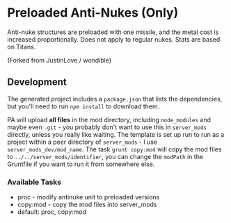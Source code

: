 # Preloaded Anti-Nukes (Only)

Anti-nuke structures are preloaded with one missile, and the metal cost is increased proportionally. Does not apply to regular nukes. Stats are based on Titans.

(Forked from JustinLove / wondible)

## Development

The generated project includes a `package.json` that lists the dependencies, but you'll need to run `npm install` to download them.

PA will upload **all files** in the mod directory, including `node_modules` and maybe even `.git` - you probably don't want to use this in `server_mods` directly, unless you really like waiting.  The template is set up run to run as a project within a peer directory of `server_mods` - I use `server_mods_dev/mod_name`.  The task `grunt copy:mod` will copy the mod files to `../../server_mods/identifier`, you can change the `modPath` in the Gruntfile if you want to run it from somewhere else.

### Available Tasks

- proc - modify antinuke unit to preloaded versions
- copy:mod - copy the mod files into server_mods
- default: proc, copy:mod
